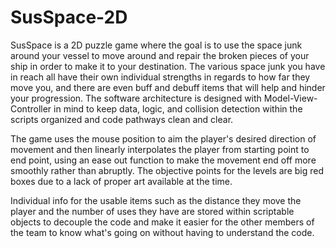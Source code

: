 # SusSpace-2D

SusSpace is a 2D puzzle game where the goal is to use the space junk around your vessel to move around and repair the
broken pieces of your ship in order to make it to your destination. The various space junk you have in reach all have their own
individual strengths in regards to how far they move you, and there are even buff and debuff items that will help and hinder
your progression. The software architecture is designed with Model-View-Controller in mind to keep data, logic, and collision
detection within the scripts organized and code pathways clean and clear.

The game uses the mouse position to aim the player's desired direction of movement and then linearly interpolates the player
from starting point to end point, using an ease out function to make the movement end off more smoothly rather than abruptly.
The objective points for the levels are big red boxes due to a lack of proper art available at the time. 

Individual info for the usable items such as the distance they move the player and the number of uses they have are stored within 
scriptable objects to decouple the code and make it easier for the other members of the team to know what's going on without having
to understand the code.

